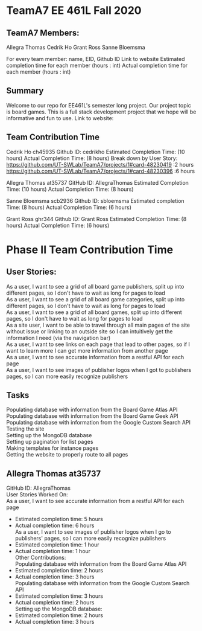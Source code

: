 # TeamA7 EE 461L Fall 2020

## TeamA7 Members:
Allegra Thomas
Cedrik Ho
Grant Ross
Sanne Bloemsma


For every team member: name, EID, Github ID
Link to website
Estimated completion time for each member (hours : int)
Actual completion time for each member (hours : int)

## Summary
Welcome to our repo for EE461L's semester long project. Our project topic is board games. This is a full stack development project that we hope will be informative and fun to use. 
Link to website:

## Team Contribution Time
Cedrik Ho ch45935
Github ID: cedrikho
Estimated Completion Time:  (10 hours)
Actual Completion Time: (8 hours)
Break down by User Story:
https://github.com/UT-SWLab/TeamA7/projects/1#card-48230419 :2 hours
https://github.com/UT-SWLab/TeamA7/projects/1#card-48230396 :6 hours

Allegra Thomas at35737
GitHub ID: AllegraThomas
Estimated Completion Time: (10 hours)
Actual Completion Time: (8 hours)

Sanne Bloemsma scb2936
Github ID: sbloemsma
Estimated completion Time: (8 hours)
Actual Completion Time: (6 hours)

Grant Ross ghr344
Github ID: Grant Ross
Estimated Completion Time: (8 hours)
Actual Completion Time: (6 hours)

# Phase II Team Contribution Time

## User Stories:  
As a user, I want to see a grid of all board game publishers, split up into different pages, so I don't have to wait as long for pages to load  
As a user, I want to see a grid of all board game categories, split up into different pages, so I don't have to wait as long for pages to load  
As a user, I want to see a grid of all board games, split up into different pages, so I don't have to wait as long for pages to load  
As a site user, I want to be able to travel through all main pages of the site without issue or linking to an outside site so I can intuitively get the information I need (via the navigation bar)  
As a user, I want to see links on each page that lead to other pages, so if I want to learn more I can get more information from another page  
As a user, I want to see accurate information from a restful API for each page  
As a user, I want to see images of publisher logos when I got to publishers pages, so I can more easily recognize publishers  

## Tasks  
Populating database with information from the Board Game Atlas API  
Populating database with information from the Board Game Geek API  
Populating database with information from the Google Custom Search API  
Testing the site  
Setting up the MongoDB database  
Setting up pagination for list pages  
Making templates for instance pages  
Getting the website to properly route to all pages  

## Allegra Thomas at35737  
GitHub ID: AllegraThomas  
User Stories Worked On:  
  As a user, I want to see accurate information from a restful API for each page  
  - Estimated completion time: 5 hours  
  - Actual completion time: 6 hours  
  As a user, I want to see images of publisher logos when I go to publishers' pages, so I can more easily recognize publishers  
  - Estimated completion time: 1 hour  
  - Actual completion time: 1 hour  
Other Contributions:  
  Populating database with information from the Board Game Atlas API  
  - Estimated completion time: 2 hours  
  - Actual completion time: 3 hours  
  Populating database with information from the Google Custom Search API  
  - Estimated completion time: 3 hours  
  - Actual completion time: 2 hours  
  Setting up the MongoDB database:  
  - Estimated completion time: 2 hours  
  - Actual completion time: 3 hours  
